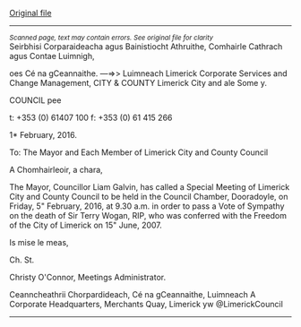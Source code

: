 [Original file](https://www.limerick.ie/sites/default/files/media/documents/2017-06/Agenda%20-%20Special%20Meeting%20of%20Limerick%20City%20and%20County%20Council%20-%205th%20February%202016.pdf)

---
*<small>Scanned page, text may contain errors. See original file for clarity</small>*  
Seirbhisi Corparaideacha agus Bainistiocht Athruithe,
Comhairle Cathrach agus Contae Luimnigh,

oes Cé na gCeannaithe.
—=>> Luimneach
Limerick Corporate Services and Change Management,
CITY & COUNTY Limerick City and ale Some
y.

COUNCIL pee

t: +353 (0) 61407 100
f: +353 (0) 61 415 266

1* February, 2016.

To: The Mayor and Each Member of Limerick City and County Council

A Chomhairleoir, a chara,

The Mayor, Councillor Liam Galvin, has called a Special Meeting of Limerick City
and County Council to be held in the Council Chamber, Dooradoyle, on Friday, 5"
February, 2016, at 9.30 a.m. in order to pass a Vote of Sympathy on the death of
Sir Terry Wogan, RIP, who was conferred with the Freedom of the City of Limerick
on 15" June, 2007.

Is mise le meas,

Ch. St.

Christy O'Connor,
Meetings Administrator.

Ceanncheathrii Chorpardideach, Cé na gCeannaithe, Luimneach A
Corporate Headquarters, Merchants Quay, Limerick yw @LimerickCouncil


---
